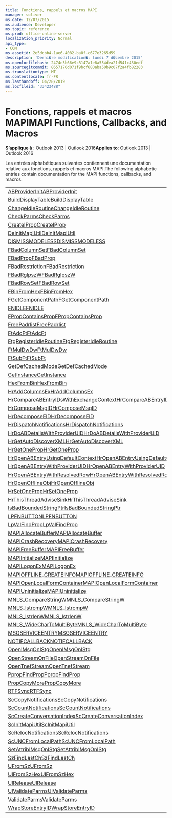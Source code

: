 ```yaml
---
title: Fonctions, rappels et macros MAPI
manager: soliver
ms.date: 12/07/2015
ms.audience: Developer
ms.topic: reference
ms.prod: office-online-server
localization_priority: Normal
api_type:
- COM
ms.assetid: 2e5dcbb4-1ae6-4082-ba8f-c677e3265d59
description: 'Derni�re modification�: lundi 7 d�cembre 2015'
ms.openlocfilehash: 2474e5b66e9c8147a1e8a554dea21d541c430edf
ms.sourcegitcommit: 8657170d071f9bcf680aba50b9c07f2a4fb82283
ms.translationtype: MT
ms.contentlocale: fr-FR
ms.lasthandoff: 04/28/2019
ms.locfileid: "33423488"
---
```

# <a name="mapi-functions-callbacks-and-macros"></a><span data-ttu-id="14113-103">Fonctions, rappels et macros MAPI</span><span class="sxs-lookup"><span data-stu-id="14113-103">MAPI Functions, Callbacks, and Macros</span></span>

 
  
<span data-ttu-id="14113-104">**S’applique à** : Outlook 2013 | Outlook 2016</span><span class="sxs-lookup"><span data-stu-id="14113-104">**Applies to**: Outlook 2013 | Outlook 2016</span></span> 
  
<span data-ttu-id="14113-105">Les entrées alphabétiques suivantes contiennent une documentation relative aux fonctions, rappels et macros MAPI.</span><span class="sxs-lookup"><span data-stu-id="14113-105">The following alphabetic entries contain documentation for the MAPI functions, callbacks, and macros.</span></span> 
  
|||
|:-----|:-----|
|[<span data-ttu-id="14113-106">ABProviderInit</span><span class="sxs-lookup"><span data-stu-id="14113-106">ABProviderInit</span></span>](abproviderinit.md) <br/> |[<span data-ttu-id="14113-107">ACCELERATEABSDI</span><span class="sxs-lookup"><span data-stu-id="14113-107">ACCELERATEABSDI</span></span>](accelerateabsdi.md) <br/> |
|[<span data-ttu-id="14113-108">BuildDisplayTable</span><span class="sxs-lookup"><span data-stu-id="14113-108">BuildDisplayTable</span></span>](builddisplaytable.md) <br/> |[<span data-ttu-id="14113-109">CALLERRELEASE</span><span class="sxs-lookup"><span data-stu-id="14113-109">CALLERRELEASE</span></span>](callerrelease.md) <br/> |
|[<span data-ttu-id="14113-110">ChangeIdleRoutine</span><span class="sxs-lookup"><span data-stu-id="14113-110">ChangeIdleRoutine</span></span>](changeidleroutine.md) <br/> |[<span data-ttu-id="14113-111">CheckParameters</span><span class="sxs-lookup"><span data-stu-id="14113-111">CheckParameters</span></span>](checkparms.md) <br/> |
|[<span data-ttu-id="14113-112">CheckParms</span><span class="sxs-lookup"><span data-stu-id="14113-112">CheckParms</span></span>](checkparms.md) <br/> |[<span data-ttu-id="14113-113">CloseIMsgSession</span><span class="sxs-lookup"><span data-stu-id="14113-113">CloseIMsgSession</span></span>](closeimsgsession.md) <br/> |
|[<span data-ttu-id="14113-114">CreateIProp</span><span class="sxs-lookup"><span data-stu-id="14113-114">CreateIProp</span></span>](createiprop.md) <br/> |[<span data-ttu-id="14113-115">CreateTable</span><span class="sxs-lookup"><span data-stu-id="14113-115">CreateTable</span></span>](createtable.md) <br/> |
|[<span data-ttu-id="14113-116">DeinitMapiUtil</span><span class="sxs-lookup"><span data-stu-id="14113-116">DeinitMapiUtil</span></span>](deinitmapiutil.md) <br/> |[<span data-ttu-id="14113-117">DeregisterIdleRoutine</span><span class="sxs-lookup"><span data-stu-id="14113-117">DeregisterIdleRoutine</span></span>](deregisteridleroutine.md) <br/> |
|[<span data-ttu-id="14113-118">DISMISSMODELESS</span><span class="sxs-lookup"><span data-stu-id="14113-118">DISMISSMODELESS</span></span>](dismissmodeless.md) <br/> |[<span data-ttu-id="14113-119">EnableIdleRoutine</span><span class="sxs-lookup"><span data-stu-id="14113-119">EnableIdleRoutine</span></span>](enableidleroutine.md) <br/> |
|[<span data-ttu-id="14113-120">FBadColumnSet</span><span class="sxs-lookup"><span data-stu-id="14113-120">FBadColumnSet</span></span>](fbadcolumnset.md) <br/> |[<span data-ttu-id="14113-121">FBadEntryList</span><span class="sxs-lookup"><span data-stu-id="14113-121">FBadEntryList</span></span>](fbadentrylist.md) <br/> |
|[<span data-ttu-id="14113-122">FBadProp</span><span class="sxs-lookup"><span data-stu-id="14113-122">FBadProp</span></span>](fbadprop.md) <br/> |[<span data-ttu-id="14113-123">FBadPropTag</span><span class="sxs-lookup"><span data-stu-id="14113-123">FBadPropTag</span></span>](fbadproptag.md) <br/> |
|[<span data-ttu-id="14113-124">FBadRestriction</span><span class="sxs-lookup"><span data-stu-id="14113-124">FBadRestriction</span></span>](fbadrestriction.md) <br/> |[<span data-ttu-id="14113-125">FBadRglpNameID</span><span class="sxs-lookup"><span data-stu-id="14113-125">FBadRglpNameID</span></span>](fbadrglpnameid.md) <br/> |
|[<span data-ttu-id="14113-126">FBadRglpszW</span><span class="sxs-lookup"><span data-stu-id="14113-126">FBadRglpszW</span></span>](fbadrglpszw.md) <br/> |[<span data-ttu-id="14113-127">FBadRow</span><span class="sxs-lookup"><span data-stu-id="14113-127">FBadRow</span></span>](fbadrow.md) <br/> |
|[<span data-ttu-id="14113-128">FBadRowSet</span><span class="sxs-lookup"><span data-stu-id="14113-128">FBadRowSet</span></span>](fbadrowset.md) <br/> |[<span data-ttu-id="14113-129">FBadSortOrderSet</span><span class="sxs-lookup"><span data-stu-id="14113-129">FBadSortOrderSet</span></span>](fbadsortorderset.md) <br/> |
|[<span data-ttu-id="14113-130">FBinFromHex</span><span class="sxs-lookup"><span data-stu-id="14113-130">FBinFromHex</span></span>](fbinfromhex.md) <br/> |[<span data-ttu-id="14113-131">FEqualNames</span><span class="sxs-lookup"><span data-stu-id="14113-131">FEqualNames</span></span>](fequalnames.md) <br/> |
|[<span data-ttu-id="14113-132">FGetComponentPath</span><span class="sxs-lookup"><span data-stu-id="14113-132">FGetComponentPath</span></span>](fgetcomponentpath.md) <br/> |[<span data-ttu-id="14113-133">FixMAPI</span><span class="sxs-lookup"><span data-stu-id="14113-133">FixMAPI</span></span>](fixmapi.md) <br/> |
|[<span data-ttu-id="14113-134">FNIDLE</span><span class="sxs-lookup"><span data-stu-id="14113-134">FNIDLE</span></span>](fnidle.md) <br/> |[<span data-ttu-id="14113-135">FPropCompareProp</span><span class="sxs-lookup"><span data-stu-id="14113-135">FPropCompareProp</span></span>](fpropcompareprop.md) <br/> |
|[<span data-ttu-id="14113-136">FPropContainsProp</span><span class="sxs-lookup"><span data-stu-id="14113-136">FPropContainsProp</span></span>](fpropcontainsprop.md) <br/> |[<span data-ttu-id="14113-137">FPropExists</span><span class="sxs-lookup"><span data-stu-id="14113-137">FPropExists</span></span>](fpropexists.md) <br/> |
|[<span data-ttu-id="14113-138">FreePadrlist</span><span class="sxs-lookup"><span data-stu-id="14113-138">FreePadrlist</span></span>](freepadrlist.md) <br/> |[<span data-ttu-id="14113-139">FreeProws</span><span class="sxs-lookup"><span data-stu-id="14113-139">FreeProws</span></span>](freeprows.md) <br/> |
|[<span data-ttu-id="14113-140">FtAdcFt</span><span class="sxs-lookup"><span data-stu-id="14113-140">FtAdcFt</span></span>](ftadcft.md) <br/> |[<span data-ttu-id="14113-141">FtAddFt</span><span class="sxs-lookup"><span data-stu-id="14113-141">FtAddFt</span></span>](ftaddft.md) <br/> |
|[<span data-ttu-id="14113-142">FtgRegisterIdleRoutine</span><span class="sxs-lookup"><span data-stu-id="14113-142">FtgRegisterIdleRoutine</span></span>](ftgregisteridleroutine.md) <br/> |[<span data-ttu-id="14113-143">FtMulDw</span><span class="sxs-lookup"><span data-stu-id="14113-143">FtMulDw</span></span>](ftmuldw.md) <br/> |
|[<span data-ttu-id="14113-144">FtMulDwDw</span><span class="sxs-lookup"><span data-stu-id="14113-144">FtMulDwDw</span></span>](ftmuldwdw.md) <br/> |[<span data-ttu-id="14113-145">FtNegFt</span><span class="sxs-lookup"><span data-stu-id="14113-145">FtNegFt</span></span>](ftnegft.md) <br/> |
|[<span data-ttu-id="14113-146">FtSubFt</span><span class="sxs-lookup"><span data-stu-id="14113-146">FtSubFt</span></span>](ftsubft.md) <br/> |[<span data-ttu-id="14113-147">GetAttribIMsgOnIStg</span><span class="sxs-lookup"><span data-stu-id="14113-147">GetAttribIMsgOnIStg</span></span>](getattribimsgonistg.md) <br/> |
|[<span data-ttu-id="14113-148">GetDefCachedMode</span><span class="sxs-lookup"><span data-stu-id="14113-148">GetDefCachedMode</span></span>](getdefcachedmode.md) <br/> |[<span data-ttu-id="14113-149">GetDefCachedModeDownloadPubFoldFavs</span><span class="sxs-lookup"><span data-stu-id="14113-149">GetDefCachedModeDownloadPubFoldFavs</span></span>](getdefcachedmodedownloadpubfoldfavs.md) <br/> |
|[<span data-ttu-id="14113-150">GetInstance</span><span class="sxs-lookup"><span data-stu-id="14113-150">GetInstance</span></span>](getinstance.md) <br/> |[<span data-ttu-id="14113-151">GetTnefStreamCodepage</span><span class="sxs-lookup"><span data-stu-id="14113-151">GetTnefStreamCodepage</span></span>](gettnefstreamcodepage.md) <br/> |
|[<span data-ttu-id="14113-152">HexFromBin</span><span class="sxs-lookup"><span data-stu-id="14113-152">HexFromBin</span></span>](hexfrombin.md) <br/> |[<span data-ttu-id="14113-153">HrAddColumns</span><span class="sxs-lookup"><span data-stu-id="14113-153">HrAddColumns</span></span>](hraddcolumns.md) <br/> |
|[<span data-ttu-id="14113-154">HrAddColumnsEx</span><span class="sxs-lookup"><span data-stu-id="14113-154">HrAddColumnsEx</span></span>](hraddcolumnsex.md) <br/> |[<span data-ttu-id="14113-155">HrAllocAdviseSink</span><span class="sxs-lookup"><span data-stu-id="14113-155">HrAllocAdviseSink</span></span>](hrallocadvisesink.md) <br/> |
|[<span data-ttu-id="14113-156">HrCompareABEntryIDsWithExchangeContext</span><span class="sxs-lookup"><span data-stu-id="14113-156">HrCompareABEntryIDsWithExchangeContext</span></span>](hrcompareabentryidswithexchangecontext.md) <br/> |[<span data-ttu-id="14113-157">HrComposeEID</span><span class="sxs-lookup"><span data-stu-id="14113-157">HrComposeEID</span></span>](hrcomposeeid.md) <br/> |
|[<span data-ttu-id="14113-158">HrComposeMsgID</span><span class="sxs-lookup"><span data-stu-id="14113-158">HrComposeMsgID</span></span>](hrcomposemsgid.md) <br/> |[<span data-ttu-id="14113-159">HrCreateOfflineObj</span><span class="sxs-lookup"><span data-stu-id="14113-159">HrCreateOfflineObj</span></span>](hrcreateofflineobj.md) <br/> |
|[<span data-ttu-id="14113-160">HrDecomposeEID</span><span class="sxs-lookup"><span data-stu-id="14113-160">HrDecomposeEID</span></span>](hrdecomposeeid.md) <br/> |[<span data-ttu-id="14113-161">HrDecomposeMsgID</span><span class="sxs-lookup"><span data-stu-id="14113-161">HrDecomposeMsgID</span></span>](hrdecomposemsgid.md) <br/> |
|[<span data-ttu-id="14113-162">HrDispatchNotifications</span><span class="sxs-lookup"><span data-stu-id="14113-162">HrDispatchNotifications</span></span>](hrdispatchnotifications.md) <br/> |[<span data-ttu-id="14113-163">HrDoABDetailsWithExchangeContext</span><span class="sxs-lookup"><span data-stu-id="14113-163">HrDoABDetailsWithExchangeContext</span></span>](hrdoabdetailswithexchangecontext.md) <br/> |
|[<span data-ttu-id="14113-164">HrDoABDetailsWithProviderUID</span><span class="sxs-lookup"><span data-stu-id="14113-164">HrDoABDetailsWithProviderUID</span></span>](hrdoabdetailswithprovideruid.md) <br/> |[<span data-ttu-id="14113-165">HrEntryIDFromSz</span><span class="sxs-lookup"><span data-stu-id="14113-165">HrEntryIDFromSz</span></span>](hrentryidfromsz.md) <br/> |
|[<span data-ttu-id="14113-166">HrGetAutoDiscoverXML</span><span class="sxs-lookup"><span data-stu-id="14113-166">HrGetAutoDiscoverXML</span></span>](hrgetautodiscoverxml.md) <br/> |[<span data-ttu-id="14113-167">HrGetGALFromEmsmdbUID</span><span class="sxs-lookup"><span data-stu-id="14113-167">HrGetGALFromEmsmdbUID</span></span>](hrgetgalfromemsmdbuid.md) <br/> |
|[<span data-ttu-id="14113-168">HrGetOneProp</span><span class="sxs-lookup"><span data-stu-id="14113-168">HrGetOneProp</span></span>](hrgetoneprop.md) <br/> |[<span data-ttu-id="14113-169">HrIStorageFromStream</span><span class="sxs-lookup"><span data-stu-id="14113-169">HrIStorageFromStream</span></span>](hristoragefromstream.md) <br/> |
|[<span data-ttu-id="14113-170">HrOpenABEntryUsingDefaultContext</span><span class="sxs-lookup"><span data-stu-id="14113-170">HrOpenABEntryUsingDefaultContext</span></span>](hropenabentryusingdefaultcontext.md) <br/> |[<span data-ttu-id="14113-171">HrOpenABEntryWithExchangeContext</span><span class="sxs-lookup"><span data-stu-id="14113-171">HrOpenABEntryWithExchangeContext</span></span>](hropenabentrywithexchangecontext.md) <br/> |
|[<span data-ttu-id="14113-172">HrOpenABEntryWithProviderUID</span><span class="sxs-lookup"><span data-stu-id="14113-172">HrOpenABEntryWithProviderUID</span></span>](hropenabentrywithprovideruid.md) <br/> |[<span data-ttu-id="14113-173">HrOpenABEntryWithProviderUIDSupport</span><span class="sxs-lookup"><span data-stu-id="14113-173">HrOpenABEntryWithProviderUIDSupport</span></span>](hropenabentrywithprovideruidsupport.md) <br/> |
|[<span data-ttu-id="14113-174">HrOpenABEntryWithResolvedRow</span><span class="sxs-lookup"><span data-stu-id="14113-174">HrOpenABEntryWithResolvedRow</span></span>](hropenabentrywithresolvedrow.md) <br/> |[<span data-ttu-id="14113-175">HrOpenABEntryWithSupport</span><span class="sxs-lookup"><span data-stu-id="14113-175">HrOpenABEntryWithSupport</span></span>](hropenabentrywithsupport.md) <br/> |
|[<span data-ttu-id="14113-176">HrOpenOfflineObj</span><span class="sxs-lookup"><span data-stu-id="14113-176">HrOpenOfflineObj</span></span>](hropenofflineobj.md) <br/> |[<span data-ttu-id="14113-177">HrQueryAllRows</span><span class="sxs-lookup"><span data-stu-id="14113-177">HrQueryAllRows</span></span>](hrqueryallrows.md) <br/> |
|[<span data-ttu-id="14113-178">HrSetOneProp</span><span class="sxs-lookup"><span data-stu-id="14113-178">HrSetOneProp</span></span>](hrsetoneprop.md) <br/> |[<span data-ttu-id="14113-179">HrSzFromEntryID</span><span class="sxs-lookup"><span data-stu-id="14113-179">HrSzFromEntryID</span></span>](hrszfromentryid.md) <br/> |
|[<span data-ttu-id="14113-180">HrThisThreadAdviseSink</span><span class="sxs-lookup"><span data-stu-id="14113-180">HrThisThreadAdviseSink</span></span>](hrthisthreadadvisesink.md) <br/> |[<span data-ttu-id="14113-181">HrValidateIPMSubtree</span><span class="sxs-lookup"><span data-stu-id="14113-181">HrValidateIPMSubtree</span></span>](hrvalidateipmsubtree.md) <br/> |
|[<span data-ttu-id="14113-182">IsBadBoundedStringPtr</span><span class="sxs-lookup"><span data-stu-id="14113-182">IsBadBoundedStringPtr</span></span>](isbadboundedstringptr.md) <br/> |[<span data-ttu-id="14113-183">LAUNCHWIZARDENTRY</span><span class="sxs-lookup"><span data-stu-id="14113-183">LAUNCHWIZARDENTRY</span></span>](launchwizardentry.md) <br/> |
|[<span data-ttu-id="14113-184">LPFNBUTTON</span><span class="sxs-lookup"><span data-stu-id="14113-184">LPFNBUTTON</span></span>](lpfnbutton.md) <br/> |[<span data-ttu-id="14113-185">LPropCompareProp</span><span class="sxs-lookup"><span data-stu-id="14113-185">LPropCompareProp</span></span>](lpropcompareprop.md) <br/> |
|[<span data-ttu-id="14113-186">LpValFindProp</span><span class="sxs-lookup"><span data-stu-id="14113-186">LpValFindProp</span></span>](lpvalfindprop.md) <br/> |[<span data-ttu-id="14113-187">MAPIAdminProfiles</span><span class="sxs-lookup"><span data-stu-id="14113-187">MAPIAdminProfiles</span></span>](mapiadminprofiles.md) <br/> |
|[<span data-ttu-id="14113-188">MAPIAllocateBuffer</span><span class="sxs-lookup"><span data-stu-id="14113-188">MAPIAllocateBuffer</span></span>](mapiallocatebuffer.md) <br/> |[<span data-ttu-id="14113-189">MAPIAllocateMore</span><span class="sxs-lookup"><span data-stu-id="14113-189">MAPIAllocateMore</span></span>](mapiallocatemore.md) <br/> |
|[<span data-ttu-id="14113-190">MAPICrashRecovery</span><span class="sxs-lookup"><span data-stu-id="14113-190">MAPICrashRecovery</span></span>](mapicrashrecovery.md) <br/> |[<span data-ttu-id="14113-191">MAPIDeInitIdle</span><span class="sxs-lookup"><span data-stu-id="14113-191">MAPIDeInitIdle</span></span>](mapideinitidle.md) <br/> |
|[<span data-ttu-id="14113-192">MAPIFreeBuffer</span><span class="sxs-lookup"><span data-stu-id="14113-192">MAPIFreeBuffer</span></span>](mapifreebuffer.md) <br/> |[<span data-ttu-id="14113-193">MAPIGetDefaultMalloc</span><span class="sxs-lookup"><span data-stu-id="14113-193">MAPIGetDefaultMalloc</span></span>](mapigetdefaultmalloc.md) <br/> |
|[<span data-ttu-id="14113-194">MAPIInitialize</span><span class="sxs-lookup"><span data-stu-id="14113-194">MAPIInitialize</span></span>](mapiinitialize.md) <br/> |[<span data-ttu-id="14113-195">MAPIInitIdle</span><span class="sxs-lookup"><span data-stu-id="14113-195">MAPIInitIdle</span></span>](mapiinitidle.md) <br/> |
|[<span data-ttu-id="14113-196">MAPILogonEx</span><span class="sxs-lookup"><span data-stu-id="14113-196">MAPILogonEx</span></span>](mapilogonex.md) <br/> |[<span data-ttu-id="14113-197">MAPIOFFLINE_AGGREGATEINFO</span><span class="sxs-lookup"><span data-stu-id="14113-197">MAPIOFFLINE_AGGREGATEINFO</span></span>](mapioffline_aggregateinfo.md) <br/> |
|[<span data-ttu-id="14113-198">MAPIOFFLINE_CREATEINFO</span><span class="sxs-lookup"><span data-stu-id="14113-198">MAPIOFFLINE_CREATEINFO</span></span>](mapioffline_createinfo.md) <br/> |[<span data-ttu-id="14113-199">MAPIOpenFormMgr</span><span class="sxs-lookup"><span data-stu-id="14113-199">MAPIOpenFormMgr</span></span>](mapiopenformmgr.md) <br/> |
|[<span data-ttu-id="14113-200">MAPIOpenLocalFormContainer</span><span class="sxs-lookup"><span data-stu-id="14113-200">MAPIOpenLocalFormContainer</span></span>](mapiopenlocalformcontainer.md) <br/> |[<span data-ttu-id="14113-201">MAPIReallocateBuffer</span><span class="sxs-lookup"><span data-stu-id="14113-201">MAPIReallocateBuffer</span></span>](mapireallocatebuffer.md) <br/> |
|[<span data-ttu-id="14113-202">MAPIUninitialize</span><span class="sxs-lookup"><span data-stu-id="14113-202">MAPIUninitialize</span></span>](mapiuninitialize.md) <br/> |[<span data-ttu-id="14113-203">MapStorageSCode</span><span class="sxs-lookup"><span data-stu-id="14113-203">MapStorageSCode</span></span>](mapstoragescode.md) <br/> |
|[<span data-ttu-id="14113-204">MNLS_CompareStringW</span><span class="sxs-lookup"><span data-stu-id="14113-204">MNLS_CompareStringW</span></span>](mnls_comparestringw.md) <br/> |[<span data-ttu-id="14113-205">MNLS_IsBadStringPtrW</span><span class="sxs-lookup"><span data-stu-id="14113-205">MNLS_IsBadStringPtrW</span></span>](mnls_isbadstringptrw.md) <br/> |
|[<span data-ttu-id="14113-206">MNLS_lstrcmpW</span><span class="sxs-lookup"><span data-stu-id="14113-206">MNLS_lstrcmpW</span></span>](mnls_lstrcmpw.md) <br/> |[<span data-ttu-id="14113-207">MNLS_lstrcpyW</span><span class="sxs-lookup"><span data-stu-id="14113-207">MNLS_lstrcpyW</span></span>](mnls_lstrcpyw.md) <br/> |
|[<span data-ttu-id="14113-208">MNLS_lstrlenW</span><span class="sxs-lookup"><span data-stu-id="14113-208">MNLS_lstrlenW</span></span>](mnls_lstrlenw.md) <br/> |[<span data-ttu-id="14113-209">MNLS_MultiByteToWideChar</span><span class="sxs-lookup"><span data-stu-id="14113-209">MNLS_MultiByteToWideChar</span></span>](mnls_multibytetowidechar.md) <br/> |
|[<span data-ttu-id="14113-210">MNLS_WideCharToMultiByte</span><span class="sxs-lookup"><span data-stu-id="14113-210">MNLS_WideCharToMultiByte</span></span>](mnls_widechartomultibyte.md) <br/> |[<span data-ttu-id="14113-211">MSGCALLRELEASE</span><span class="sxs-lookup"><span data-stu-id="14113-211">MSGCALLRELEASE</span></span>](msgcallrelease.md) <br/> |
|[<span data-ttu-id="14113-212">MSGSERVICEENTRY</span><span class="sxs-lookup"><span data-stu-id="14113-212">MSGSERVICEENTRY</span></span>](msgserviceentry.md) <br/> |[<span data-ttu-id="14113-213">MSProviderInit</span><span class="sxs-lookup"><span data-stu-id="14113-213">MSProviderInit</span></span>](msproviderinit.md) <br/> |
|[<span data-ttu-id="14113-214">NOTIFCALLBACK</span><span class="sxs-lookup"><span data-stu-id="14113-214">NOTIFCALLBACK</span></span>](notifcallback.md) <br/> |[<span data-ttu-id="14113-215">NSTServiceEntry</span><span class="sxs-lookup"><span data-stu-id="14113-215">NSTServiceEntry</span></span>](nstserviceentry.md) <br/> |
|[<span data-ttu-id="14113-216">OpenIMsgOnIStg</span><span class="sxs-lookup"><span data-stu-id="14113-216">OpenIMsgOnIStg</span></span>](openimsgonistg.md) <br/> |[<span data-ttu-id="14113-217">OpenIMsgSession</span><span class="sxs-lookup"><span data-stu-id="14113-217">OpenIMsgSession</span></span>](openimsgsession.md) <br/> |
|[<span data-ttu-id="14113-218">OpenStreamOnFile</span><span class="sxs-lookup"><span data-stu-id="14113-218">OpenStreamOnFile</span></span>](openstreamonfile.md) <br/> |[<span data-ttu-id="14113-219">OpenStreamOnFileW</span><span class="sxs-lookup"><span data-stu-id="14113-219">OpenStreamOnFileW</span></span>](openstreamonfilew.md) <br/> |
|[<span data-ttu-id="14113-220">OpenTnefStream</span><span class="sxs-lookup"><span data-stu-id="14113-220">OpenTnefStream</span></span>](opentnefstream.md) <br/> |[<span data-ttu-id="14113-221">OpenTnefStreamEx</span><span class="sxs-lookup"><span data-stu-id="14113-221">OpenTnefStreamEx</span></span>](opentnefstreamex.md) <br/> |
|[<span data-ttu-id="14113-222">PpropFindProp</span><span class="sxs-lookup"><span data-stu-id="14113-222">PpropFindProp</span></span>](ppropfindprop.md) <br/> |[<span data-ttu-id="14113-223">PreprocessMessage</span><span class="sxs-lookup"><span data-stu-id="14113-223">PreprocessMessage</span></span>](preprocessmessage.md) <br/> |
|[<span data-ttu-id="14113-224">PropCopyMore</span><span class="sxs-lookup"><span data-stu-id="14113-224">PropCopyMore</span></span>](propcopymore.md) <br/> |[<span data-ttu-id="14113-225">RemovePreprocessInfo</span><span class="sxs-lookup"><span data-stu-id="14113-225">RemovePreprocessInfo</span></span>](removepreprocessinfo.md) <br/> |
|[<span data-ttu-id="14113-226">RTFSync</span><span class="sxs-lookup"><span data-stu-id="14113-226">RTFSync</span></span>](rtfsync.md) <br/> |[<span data-ttu-id="14113-227">ScBinFromHexBounded</span><span class="sxs-lookup"><span data-stu-id="14113-227">ScBinFromHexBounded</span></span>](scbinfromhexbounded.md) <br/> |
|[<span data-ttu-id="14113-228">ScCopyNotifications</span><span class="sxs-lookup"><span data-stu-id="14113-228">ScCopyNotifications</span></span>](sccopynotifications.md) <br/> |[<span data-ttu-id="14113-229">ScCopyProps</span><span class="sxs-lookup"><span data-stu-id="14113-229">ScCopyProps</span></span>](sccopyprops.md) <br/> |
|[<span data-ttu-id="14113-230">ScCountNotifications</span><span class="sxs-lookup"><span data-stu-id="14113-230">ScCountNotifications</span></span>](sccountnotifications.md) <br/> |[<span data-ttu-id="14113-231">ScCountProps</span><span class="sxs-lookup"><span data-stu-id="14113-231">ScCountProps</span></span>](sccountprops.md) <br/> |
|[<span data-ttu-id="14113-232">ScCreateConversationIndex</span><span class="sxs-lookup"><span data-stu-id="14113-232">ScCreateConversationIndex</span></span>](sccreateconversationindex.md) <br/> |[<span data-ttu-id="14113-233">ScDupPropset</span><span class="sxs-lookup"><span data-stu-id="14113-233">ScDupPropset</span></span>](scduppropset.md) <br/> |
|[<span data-ttu-id="14113-234">ScInitMapiUtil</span><span class="sxs-lookup"><span data-stu-id="14113-234">ScInitMapiUtil</span></span>](scinitmapiutil.md) <br/> |[<span data-ttu-id="14113-235">ScLocalPathFromUNC</span><span class="sxs-lookup"><span data-stu-id="14113-235">ScLocalPathFromUNC</span></span>](sclocalpathfromunc.md) <br/> |
|[<span data-ttu-id="14113-236">ScRelocNotifications</span><span class="sxs-lookup"><span data-stu-id="14113-236">ScRelocNotifications</span></span>](screlocnotifications.md) <br/> |[<span data-ttu-id="14113-237">ScRelocProps</span><span class="sxs-lookup"><span data-stu-id="14113-237">ScRelocProps</span></span>](screlocprops.md) <br/> |
|[<span data-ttu-id="14113-238">ScUNCFromLocalPath</span><span class="sxs-lookup"><span data-stu-id="14113-238">ScUNCFromLocalPath</span></span>](scuncfromlocalpath.md) <br/> |[<span data-ttu-id="14113-239">SERVICEWIZARDDLGPROC</span><span class="sxs-lookup"><span data-stu-id="14113-239">SERVICEWIZARDDLGPROC</span></span>](servicewizarddlgproc.md) <br/> |
|[<span data-ttu-id="14113-240">SetAttribIMsgOnIStg</span><span class="sxs-lookup"><span data-stu-id="14113-240">SetAttribIMsgOnIStg</span></span>](setattribimsgonistg.md) <br/> |[<span data-ttu-id="14113-241">SzFindCh</span><span class="sxs-lookup"><span data-stu-id="14113-241">SzFindCh</span></span>](szfindch.md) <br/> |
|[<span data-ttu-id="14113-242">SzFindLastCh</span><span class="sxs-lookup"><span data-stu-id="14113-242">SzFindLastCh</span></span>](szfindlastch.md) <br/> |[<span data-ttu-id="14113-243">SzFindSz</span><span class="sxs-lookup"><span data-stu-id="14113-243">SzFindSz</span></span>](szfindsz.md) <br/> |
|[<span data-ttu-id="14113-244">UFromSz</span><span class="sxs-lookup"><span data-stu-id="14113-244">UFromSz</span></span>](ufromsz.md) <br/> |[<span data-ttu-id="14113-245">UlAddRef</span><span class="sxs-lookup"><span data-stu-id="14113-245">UlAddRef</span></span>](uladdref.md) <br/> |
|[<span data-ttu-id="14113-246">UlFromSzHex</span><span class="sxs-lookup"><span data-stu-id="14113-246">UlFromSzHex</span></span>](ulfromszhex.md) <br/> |[<span data-ttu-id="14113-247">UlPropSize</span><span class="sxs-lookup"><span data-stu-id="14113-247">UlPropSize</span></span>](ulpropsize.md) <br/> |
|[<span data-ttu-id="14113-248">UlRelease</span><span class="sxs-lookup"><span data-stu-id="14113-248">UlRelease</span></span>](ulrelease.md) <br/> |[<span data-ttu-id="14113-249">UlValidateParameters</span><span class="sxs-lookup"><span data-stu-id="14113-249">UlValidateParameters</span></span>](ulvalidateparameters.md) <br/> |
|[<span data-ttu-id="14113-250">UlValidateParms</span><span class="sxs-lookup"><span data-stu-id="14113-250">UlValidateParms</span></span>](ulvalidateparms.md) <br/> |[<span data-ttu-id="14113-251">ValidateParameters</span><span class="sxs-lookup"><span data-stu-id="14113-251">ValidateParameters</span></span>](validateparameters.md) <br/> |
|[<span data-ttu-id="14113-252">ValidateParms</span><span class="sxs-lookup"><span data-stu-id="14113-252">ValidateParms</span></span>](validateparms.md) <br/> |[<span data-ttu-id="14113-253">WIZARDENTRY</span><span class="sxs-lookup"><span data-stu-id="14113-253">WIZARDENTRY</span></span>](wizardentry.md) <br/> |
|[<span data-ttu-id="14113-254">WrapStoreEntryID</span><span class="sxs-lookup"><span data-stu-id="14113-254">WrapStoreEntryID</span></span>](wrapstoreentryid.md) <br/> |[<span data-ttu-id="14113-255">XPProviderInit</span><span class="sxs-lookup"><span data-stu-id="14113-255">XPProviderInit</span></span>](xpproviderinit.md) <br/> |
   

